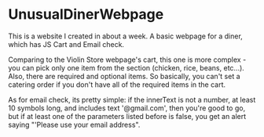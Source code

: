 # UnusualDinerWebpage

This is a website I created in about a week. A basic webpage for a diner, which has JS Cart and Email check. 

Comparing to the Violin Store webpage's cart, this one is more  complex - you can pick only one item from the section (chicken, rice, beans, etc...). Also, there are required and optional items. So basically, you can't set a catering order if you don't have all of the required items in the cart.

As for email check, its pretty simple: if the innerText is not a number, at least 10 symbols long, and includes text '@gmail.com', then you're good to go, but if at least one of the parameters listed before is false, you get an alert saying "'Please use your email address".
